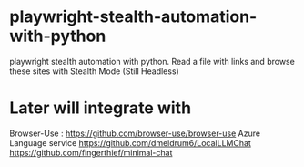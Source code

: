 # playwright-stealth-automation-with-python
playwright stealth automation with python.
Read a file with links and browse these sites with Stealth Mode (Still Headless)




# Later will integrate with 

Browser-Use : https://github.com/browser-use/browser-use
Azure Language service
https://github.com/dmeldrum6/LocalLLMChat
https://github.com/fingerthief/minimal-chat



